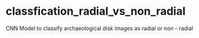# classfication_radial_vs_non_radial
CNN Model to classify archaeological disk images as radial or non - radial 
